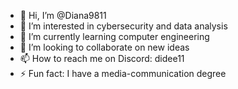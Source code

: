 - 👋 Hi, I’m @Diana9811
- 👀 I’m interested in cybersecurity and data analysis
- 🌱 I’m currently learning computer engineering
- 💞️ I’m looking to collaborate on new ideas
- 📫 How to reach me on Discord: didee11
- ⚡ Fun fact: I have a media-communication degree
  

<!---
Diana9811/Diana9811 is a ✨ special ✨ repository because its `README.md` (this file) appears on your GitHub profile.
You can click the Preview link to take a look at your changes.
--->
